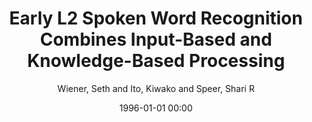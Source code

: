 ---
layout: post
title: Early L2 Spoken Word Recognition Combines Input-Based and Knowledge-Based Processing

date: 1996-01-01 00:00
author: Wiener, Seth and Ito, Kiwako and Speer, Shari R
journal: Language and Speech

year: 2018
---